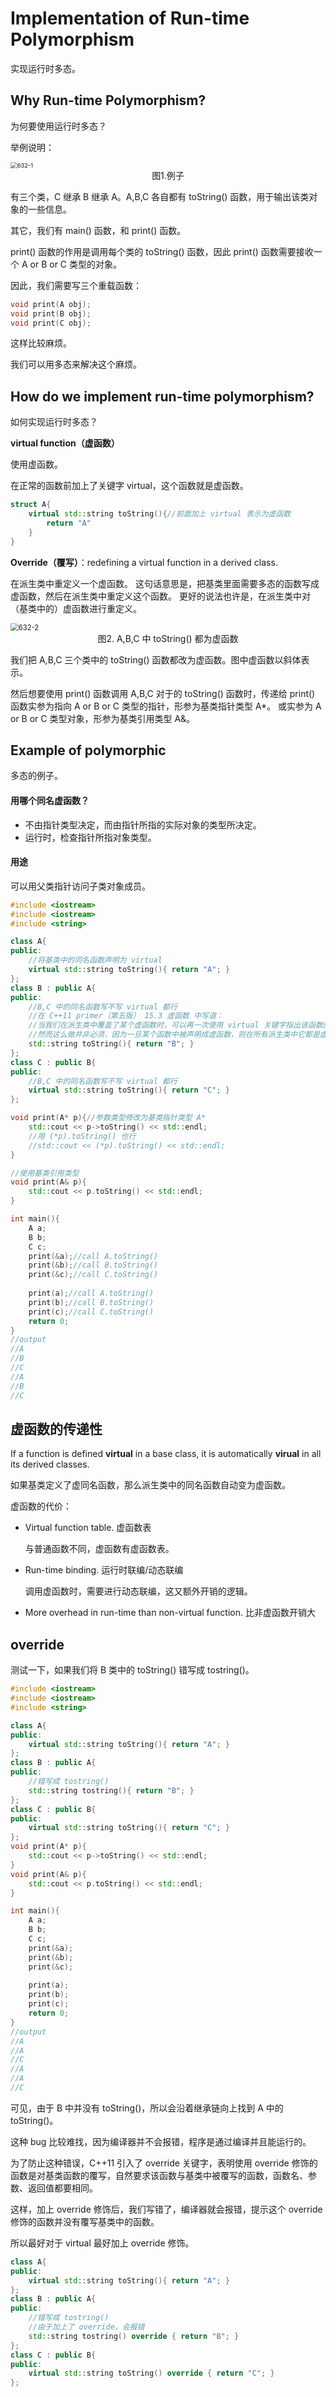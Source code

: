 # Implementation of Run-time Polymorphism

实现运行时多态。

## Why Run-time Polymorphism?

为何要使用运行时多态？

举例说明：

<img src="632-1.png" alt="632-1" style="zoom:67%;" />

<center>图1.例子</center>

有三个类，C 继承 B 继承 A。A,B,C 各自都有 toString() 函数，用于输出该类对象的一些信息。

其它，我们有 main() 函数，和 print() 函数。

print() 函数的作用是调用每个类的 toString() 函数，因此 print() 函数需要接收一个 A or B or C 类型的对象。

因此，我们需要写三个重载函数：

~~~C++
void print(A obj);
void print(B obj);
void print(C obj);
~~~

这样比较麻烦。

我们可以用多态来解决这个麻烦。

## How do we implement run-time polymorphism?

如何实现运行时多态？

**virtual function（虚函数）**

使用虚函数。

在正常的函数前加上了关键字 virtual，这个函数就是虚函数。

~~~C++
struct A{
    virtual std::string toString(){//前面加上 virtual 表示为虚函数
        return "A"
    }
}
~~~

**Override（覆写）**：redefining a virtual function in a derived class.

在派生类中重定义一个虚函数。
这句话意思是，把基类里面需要多态的函数写成虚函数，然后在派生类中重定义这个函数。
更好的说法也许是，在派生类中对（基类中的）虚函数进行重定义。

<img src="632-2.png" alt="632-2" style="zoom:80%;" />

<center>图2. A,B,C 中 toString() 都为虚函数</center>

我们把 A,B,C 三个类中的 toString() 函数都改为虚函数。图中虚函数以斜体表示。

然后想要使用 print() 函数调用 A,B,C 对于的 toString() 函数时，传递给 print() 函数实参为指向 A or B or C 类型的指针，形参为基类指针类型 A*。
或实参为 A or B or C 类型对象，形参为基类引用类型 A&。

## Example of polymorphic

多态的例子。

#### 用哪个同名虚函数？

- 不由指针类型决定，而由指针所指的实际对象的类型所决定。
- 运行时，检查指针所指对象类型。

#### 用途

可以用父类指针访问子类对象成员。

~~~C++
#include <iostream>
#include <iostream>
#include <string>

class A{
public:
    //将基类中的同名函数声明为 virtual
    virtual std::string toString(){ return "A"; }
};
class B : public A{
public:
    //B,C 中的同名函数写不写 virtual 都行
    //在 C++11 primer（第五版） 15.3 虚函数 中写道：
    //当我们在派生类中覆盖了某个虚函数时，可以再一次使用 virtual 关键字指出该函数的性质。
    //然而这么做并非必须，因为一旦某个函数中被声明成虚函数，则在所有派生类中它都是虚函数。
    std::string toString(){ return "B"; }
};
class C : public B{
public:
    //B,C 中的同名函数写不写 virtual 都行
    virtual std::string toString(){ return "C"; }
};

void print(A* p){//参数类型修改为基类指针类型 A*
    std::cout << p->toString() << std::endl;
	//用 (*p).toString() 也行
    //std::cout << (*p).toString() << std::endl;
}

//使用基类引用类型
void print(A& p){
    std::cout << p.toString() << std::endl;
}

int main(){
    A a;
    B b;
    C c;
    print(&a);//call A.toString()
    print(&b);//call B.toString()
    print(&c);//call C.toString()
    
	print(a);//call A.toString()
    print(b);//call B.toString()
    print(c);//call C.toString()
    return 0;
}
//output
//A
//B
//C
//A
//B
//C
~~~

## 虚函数的传递性

If a function is defined **virtual** in a base class, it is automatically **virual** in all its derived classes.

如果基类定义了虚同名函数，那么派生类中的同名函数自动变为虚函数。

虚函数的代价：

- Virtual function table. 虚函数表

  与普通函数不同，虚函数有虚函数表。

- Run-time binding. 运行时联编/动态联编

  调用虚函数时，需要进行动态联编，这又额外开销的逻辑。

- More overhead in run-time than non-virtual function. 比非虚函数开销大

## override

测试一下，如果我们将 B 类中的 toString() 错写成 tostring()。

~~~C++
#include <iostream>
#include <iostream>
#include <string>

class A{
public:
    virtual std::string toString(){ return "A"; }
};
class B : public A{
public:
    //错写成 tostring()
    std::string tostring(){ return "B"; }
};
class C : public B{
public:
    virtual std::string toString(){ return "C"; }
};
void print(A* p){
    std::cout << p->toString() << std::endl;
}
void print(A& p){
    std::cout << p.toString() << std::endl;
}

int main(){
    A a;
    B b;
    C c;
    print(&a);
    print(&b);
    print(&c);
    
	print(a);
    print(b);
    print(c);
    return 0;
}
//output
//A
//A
//C
//A
//A
//C
~~~

可见，由于 B 中并没有 toString()，所以会沿着继承链向上找到 A 中的 toString()。

这种 bug 比较难找，因为编译器并不会报错，程序是通过编译并且能运行的。

为了防止这种错误，C++11 引入了 override 关键字，表明使用 override 修饰的函数是对基类函数的覆写，自然要求该函数与基类中被覆写的函数，函数名、参数、返回值都要相同。

这样，加上 override 修饰后，我们写错了，编译器就会报错，提示这个 override 修饰的函数并没有覆写基类中的函数。

所以最好对于 virtual 最好加上 override 修饰。

~~~C++
class A{
public:
    virtual std::string toString(){ return "A"; }
};
class B : public A{
public:
    //错写成 tostring()
    //由于加上了 override，会报错
    std::string tostring() override { return "B"; }
};
class C : public B{
public:
    virtual std::string toString() override { return "C"; }
};
~~~



